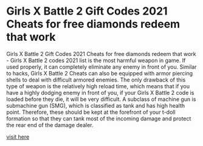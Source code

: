 # Girls X Battle 2 Gift Codes 2021 Cheats for free diamonds redeem that work

Girls X Battle 2 Gift Codes 2021 Cheats for free diamonds redeem that work - Girls X Battle 2 codes 2021 list is the most harmful weapon in game. If used properly, it can completely eliminate any enemy in front of you. Similar to hacks, Girls X Battle 2 Cheats can also be equipped with armor piercing shells to deal with difficult armored enemies. The only drawback of this type of weapon is the relatively high reload time, which means that if you have a highly dodging enemy in front of you, if your Girls X Battle 2 code is loaded before they die, it will be very difficult. A subclass of machine gun is submachine gun (SMG), which is classified as tank and has high health point. Therefore, these should be kept at the forefront of your t-doll formation so that they can tank most of the incoming damage and protect the rear end of the damage dealer.

<a href="https://lahasoft.com/girls-x-battle-2/">visit here</a>
